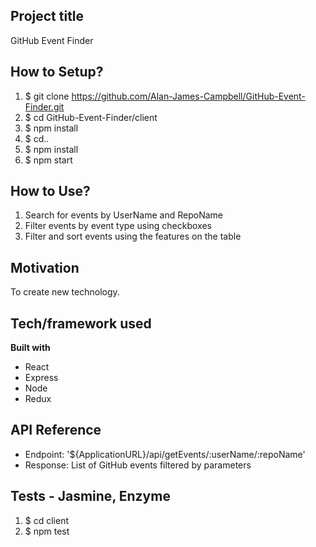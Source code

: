 ## Project title
GitHub Event Finder

## How to Setup?
1) $ git clone https://github.com/Alan-James-Campbell/GitHub-Event-Finder.git
2) $ cd GitHub-Event-Finder/client
3) $ npm install
4) $ cd..
5) $ npm install
6) $ npm start

## How to Use?
1) Search for events by UserName and RepoName
2) Filter events by event type using checkboxes
3) Filter and sort events using the features on the table

## Motivation
To create new technology.

## Tech/framework used

<b>Built with</b>
- React
- Express
- Node
- Redux

## API Reference

- Endpoint: '${ApplicationURL}/api/getEvents/:userName/:repoName'
- Response: List of GitHub events filtered by parameters

## Tests - Jasmine, Enzyme
1) $ cd client
2) $ npm test


